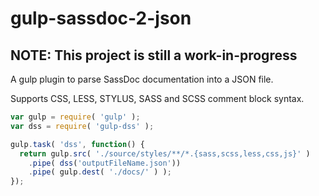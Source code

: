 # gulp-sassdoc-2-json

## NOTE: This project is still a work-in-progress

A gulp plugin to parse SassDoc documentation into a JSON file.

Supports CSS, LESS, STYLUS, SASS and SCSS comment block syntax.

```javascript
var gulp = require( 'gulp' );
var dss = require( 'gulp-dss' );

gulp.task( 'dss', function() {
  return gulp.src( './source/styles/**/*.{sass,scss,less,css,js}' )
    .pipe( dss('outputFileName.json'))
    .pipe( gulp.dest( './docs/' ) );
});
```

